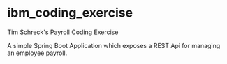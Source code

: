 # ibm_coding_exercise
Tim Schreck's Payroll Coding Exercise

A simple Spring Boot Application which exposes a REST Api for managing an employee payroll.
